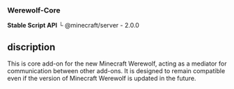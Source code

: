 ### Werewolf-Core
**Stable Script API**
└ @minecraft/server - 2.0.0

## discription
This is core add-on for the new Minecraft Werewolf, acting as a mediator for communication between other add-ons. It is designed to remain compatible even if the version of Minecraft Werewolf is updated in the future.